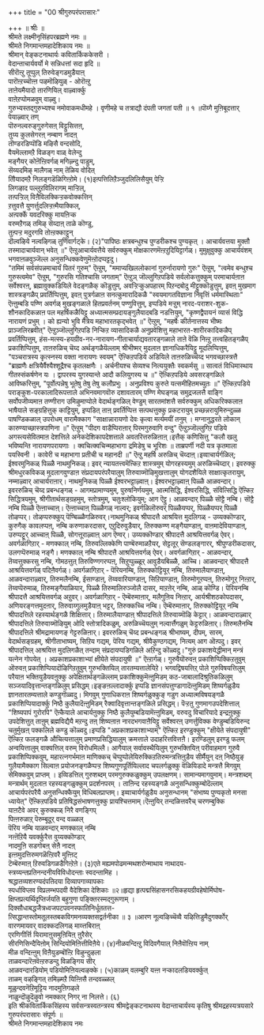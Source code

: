 +++
title = "00 श्रीगुरुपरंपरासारः"

+++
॥ श्रीः ॥  
श्रीमते लक्ष्मीनृसिंहपरब्रह्मणे नमः ॥  
श्रीमते निगमान्तमहादेशिकाय नमः ॥  
श्रीमान् वेङ्कटनाथार्यः कवितार्किककेसरी ।  
वेदान्ताचार्यवर्यो मे सन्निधत्तां सदा हृदि ॥  
सीरॊऩ्ऱु तूप्पुल् तिरुवेङ्गडमुडैयाऩ्  
पारॊऩ्ऱच्चॊऩ्ऩ पऴमॊऴियुळ् - ओरॊऩ्ऱु  
ताऩेयमैयादो तारणियिल् वाऴ्वार्क्कु  
वाऩेऱप्पोमळवुम् वाऴ्वु।  
गुरुभ्यस्तद्गुरुभ्यश्च नमोवाकमधीमहे । वृणीमहे च तत्राद्यौ दंपती जगतां पती ॥ १ ॥पॊय्गै मुऩिबूदत्तार् पेयाऴ्वार् तण्  
पॊरुनल्वरुङ्गुरुगेसऩ् विट्टुसित्तऩ्,  
तुय्य कुलसेगरऩ् नम्बाण नादऩ्  
तॊण्डरडिप्पॊडि मऴिसै वन्दसोदि,  
वैयमॆल्लामऱै विळङ्ग वाळ् वेलेन्दु  
मङ्गैयर् कोऩॆऩ्ऱिवर्गळ् मगिऴ्न्दु पाडुम्,  
सॆय्यदमिऴ् मालैगळ् नाम् तॆळिय वोदित्  
तौियादमऱै निलङ्गडॆळिगिऩ्ऱोमे। (१)इऩ्पत्तिलिऱैञ्जुदलिलिसैयुम् पेऱ्ऱि  
लिगऴाद पल्लुऱविलिरागम् माऱ्ऱिल्,  
तऩ्पऱ्ऱिल् विऩैविलक्किऱ्ऱकवोक्कत्तिन्  
ऱत्तुवत्तै युणर्त्तुदलिऱ्ऱऩ्मैयाक्किल्,  
अऩ्पर्क्के यवदरिक्कु मायऩिऱ्क  
वरुमऱैगळ् तमिऴ् सॆय्दाऩ् ताळे कॊण्डु,  
तुऩ्पऱ्ऱ मदुरगवि तोऩ्ऱक्काट्टुन्  
दॊल्वऴिये नल्वऴिगळ् तुणिवार्गट्के। (२)"पापिष्ठः क्षत्रबन्धुश्च पुण्डरीकश्च पुण्यकृत् । आचार्यवत्तया मुक्तौ तस्मादाचार्यवान् भवेत् ॥" ऎऩ्ऱुआचार्यवत्तैये सर्वरुक्कुम् मोक्षकारणमॆऩ्ऱऱुदियिट्टार्गळ्। मुमुक्षुवुक्कु आचार्यवंशम् भगवाऩळवुञ्जॆल्ल अनुसन्धिक्कवेणुमॆऩ्ऱोदप्पट्टदु।  
"तमिमं सर्वसंपन्नमाचार्यं पितरं गुरुम्" ऎऩ्ऱुम्, "ममाप्यखिललोकानां गुरुर्नारायणो गुरुः" ऎऩ्ऱुम्, "त्वमेव बन्धुश्च गुरुस्त्वमेव" ऎऩ्ऱुम्, "गुरुरसि गतिश्चासि जगताम्" ऎऩ्ऱुञ् जॊल्लुगिऱपडिये सर्वलोकत्तुक्कुम् परमाचार्यऩाऩ सर्वेश्वरऩ्, ब्रह्मावुक्कडियिले वेदङ्गळैक् कॊडुत्तुम्, अवऱ्ऱिऱ्कुअपहारम् पिऱन्दबोदु मीट्टुक्कॊडुत्तुम्, इवऩ् मुखमाग शास्त्रङ्गळैप् प्रवर्तिप्पित्तुम्, इवऩ् पुत्रर्गळाऩ सनत्कुमारादिकळै "स्वयमागतविज्ञाना निवृत्तिं धर्ममास्थिताः" ऎऩ्ऩुम्बडि पण्णि अवर्गळ् मुखङ्गळाले हितप्रवर्तनम् पण्णुवित्तुम्, इप्पडिये मऱ्ऱुम् नारद-पराशर-शुक-शौनकादिकळाऩ पल महर्षिकळैयिट्टु अध्यात्मसम्प्रदायङ्गुलैयादबडि नडत्तियुम्, "कृष्णद्वैपायनं व्यासं विद्धि नारायणं प्रभुम् । को ह्यन्यो भुवि मैत्रेय महाभारतकृद्भवेत् ॥" ऎऩ्ऱुम्, "महर्षेः कीर्तनात्तस्य भीष्मः प्राञ्जलिरब्रवीत्" ऎऩ्ऱुञ्जॊल्लुगिऱपडि निऱ्किऱ व्यासादिकळै अनुप्रवेशित्तु महाभारत-शारीरकादिकळैप् प्रवर्तिप्पित्तुम्, हंस-मत्स्य-हयग्रीव-नर-नारायण-गीताचार्याद्यवतारङ्गळाले ताऩे वॆळि निऩ्ऱु तत्त्वहितङ्गळैप् प्रकाशिप्पित्तुम्, ताऩरुळिच् चॆय्द अर्थङ्गळैयॆल्लाम् श्रीभीष्मर् मुदलाऩ ज्ञानाधिकरैयिट्टु मूदलिप्पित्तुम्, "पञ्चरात्रस्य कृत्स्नस्य वक्ता नारायणः स्वयम्" ऎऩ्किऱपडिये अडियिले ताऩरुळिच्चॆय्द भगवच्छास्त्रत्तै "ब्राह्मणैः क्षत्रियैर्वैश्यैश्शूद्रैश्च कृतलक्षणैः । अर्चनीयश्च सेव्यश्च नित्ययुक्तैः स्वकर्मसु ॥ सात्वतं विधिमास्थाय गीतस्संकर्षणेन यः । द्वापरस्य युगस्यान्ते आदौ कलियुगस्य च ॥" ऎऩ्किऱपडिये अवसरङ्गळिले आविष्करित्तुम्, "पूर्वोत्पन्नेषु भूतेषु तेषु तेषु कलौप्रभुः । अनुप्रविश्य कुरुते यत्समीहितमच्युतः ॥" ऎऩ्किऱपडिये पराङ्कुश-परकालादिरूपत्ताले अभिनवमागवॊरु दशावतारम् पण्णि मेघङ्गळ् समुद्रजलत्तै वाङ्गि सर्वोपजीव्यमाऩ तण्णीराग उमिऴुमाप्पोले वेदार्थङ्गळिल् वेण्डुम् सारतमांशत्तै सर्वरुक्कुम् अधिकरिक्कलाऩ भाषैयाले सङ्ग्रहित्तुक् काट्टियुम्, इप्पडित् ताऩ् प्रवर्तिप्पित्त सत्पथत्तुक्कु प्रकटरायुम् प्रच्छन्नरायुमिरुन्दुळ्ळ पाषण्डिकळाल् उपरोधम् वारामैक्काग "साक्षान्नारायणो देवः कृत्वा मर्त्यमयीं तनुम् । मग्नानुद्धरते लोकान् कारुण्याच्छास्त्रपाणिना ॥" ऎऩ्ऱुम् "पीदग वाडैप्पिराऩार् पिरमगुरुवागि वन्दु" ऎऩ्ऱुञ्जॊल्लुगिऱ पडिये अगस्त्यसेवितमाऩ देशत्तिले अनेकदेशिकापदेशत्ताले अवतरित्तरुळिऩाऩ्।इत्तैक् कणिसित्तु "कलौ खलु भविष्यन्ति नारायणपरायणाः । क्वचित्क्वचिन्महाभागा द्रमिडेषु च भूरिशः ॥ ताम्रपर्णी नदी यत्र कृतमाला पयस्विनी । कावेरी च महाभागा प्रतीची च महानदी ॥" ऎऩ्ऱु महर्षि अरुळिच् चॆय्दाऩ्।इव्वाचार्यर्गळिल्; ईश्वरमुनिकळ् पिळ्ळै नाथमुनिकळ्। इवर् न्यायतत्त्वमॆऩ्किऱ शास्त्रमुम् योगरहस्यमुम् अरुळिच्चॆय्दार्। इवरुक्कु श्रीमधुरकविकळ् मुदलागवुण्डाऩ संप्रदायपरंपरैयालुम् तिरुवाय्मॊऴिमुखत्तालुम् योगदशैयिले साक्षात्कृतरायुम्, नम्माऴ्वार् आचार्यराऩार्। नाथमुनिकळ् पिळ्ळै ईश्वरभट्टाऴ्वाऩ्। ईश्वरभट्टाऴ्वाऩ् पिळ्ळै आळवन्दार्। इवररुळिच् चॆय्द प्रबन्धङ्गळ् - आगमप्रामाण्यमुम्, पुरुषनिर्णयमुम्, आत्मसिद्धि, ईश्वरसिद्धि, संवित्सिद्धि ऎऩ्किऱ सिद्धित्रयमुम्, श्रीगीतार्थसङ्ग्रहमुम्, स्तोत्रमुम्, चतुःश्लोकियुम्; आग ऎट्टु। आळवन्दार् पिळ्ळै सॊट्टै नम्बि। सॊट्टै नम्बि पिळ्ळै ऎऩ्ऩाच्चाऩ्। ऎऩ्ऩाच्चाऩ् पिळ्ळैगळ् नाल्वर्; इवर्गळिलॊरुवर् पिळ्ळैयप्पर्, पिळ्ळैयप्पर् पिळ्ळै तोऴप्पर्। तोऴप्परुक्कुप् पॆण्बिळ्ळैगळिरुवर्।नाथमुनिकळ् श्रीपादत्तै आश्रयित्त मुदलिगळ् - उय्यक्कॊण्डार्, कुरुगैक् कावलप्पऩ्, नम्बि करुणाकरदासर्, एऱुदिरुवुडैयार्, तिरुक्कण्ण मङ्गैयाण्डाऩ्, वाऩमादेवियाण्डाऩ्, उरुप्पट्टूर् आच्चाऩ् पिळ्ळै, सोगत्तूराऴ्वाऩ् आग ऎण्वर्। उय्यक्कॊण्डार् श्रीपादत्तै आश्रयित्तवर्गळ् ऐवर्। अवर्गळागिऱार् - मणक्काल् नम्बि, तिरुवल्लिक्केणि पाण्बॆरुमाळऱैयर्, सेट्टलूर् सॆण्डलङ्गारर्, श्रीपुण्डरीकदासर्, उलगप्पॆरुमाळ् नङ्गै। मणक्काल् नम्बि श्रीपादत्तै आश्रयित्तवर्गळ् ऐवर्। अवर्गळागिऱार् - आळवन्दार्, तॆय्वत्तुक्करसु नम्बि, गोमठत्तुत् तिरुविण्णगरप्पऩ्, सिऱुप्पुळ्ळूर् आवुडैयबिळ्ळै, आच्चि। आळवन्दार् श्रीपादत्तै आश्रयित्तवर्गळ् पदिऩैवर्गळ्। अवर्गळागिऱार् - पॆरियनम्बि, तिरुक्कोट्टियूर् नम्बि, तिरुमालैयाण्डाऩ्, आळवन्दाराऴ्वार्, तिरुमलैनम्बि, ईसाण्डाऩ्, तॆय्ववारियाण्डाऩ्, सिऱियाण्डाऩ्, तिरुमोगूरप्पऩ्, तिरुमोगूर् निऩ्ऱार्, तॆय्वप्पॆरुमाळ्, तिरुमङ्गैयाळियार्, पिळ्ळै तिरुमालिरुञ्जोलै दासर्, माऱऩेर् नम्बि, आळ् कॊण्डि। पॆरियनम्बि श्रीपादत्तै आश्रयित्तवर्गळ् अऱुवर्। अवर्गळागिऱार् - ऎम्बॆरुमाऩार्, मलैगुऩिय निऩ्ऱार्, आर्यश्रीशठकोपदासर्, अणियरङ्गत्तमुदऩार्, तिरुवाय्गुलमुडैयाऩ् भट्टर्, तिरुक्कच्चि नम्बि। ऎम्बॆरुमाऩार्, तिरुक्कोट्टियूर् नम्बि श्रीपादत्तिले रहस्यार्थङ्गळै शिक्षित्तार्। तिरुमालैयाण्डाऩ् श्रीपादत्तिले तिरुवाय्मॊऴि केट्टार्। आळवन्दाराऴ्वार् श्रीपादत्तिले तिरुवाय्मॊऴियुम् ओदि स्तोत्रादिकळुम्, अरुळिच्चॆयलुम् नल्वार्त्तैगळुम् केट्टरुळिऩार्। तिरुमलैनम्बि श्रीपादत्तिले श्रीमद्रामायणङ् गेट्टरुळिऩार्। इवररुळिच् चॆय्द प्रबन्धङ्गळ् श्रीभाष्यम्, दीपम्, सारम्, वेदार्थसङ्ग्रहम्, श्रीगीताभाष्यम्, सिऱिय गद्यम्, पॆरिय गद्यम्, श्रीवैकुण्ठगद्यम्, नित्यम् आग ऒऩ्पदु। इवर् श्रीपादत्तिल् आश्रयित्त मुदलिगळैत् तन्दाम् संप्रदायप्पडिगळिले अऱिन्दु कॊळ्वदु।"गुरुं प्रकाशयेद्धीमान् मन्त्रं यत्नेन गोपयेत् । अप्रकाशप्रकाशाभ्यां क्षीयेते संपदायुषी ॥" ऎऩ्ऱार्गळ्। गुरुवैयॊरुवऩ् प्रकाशिप्पिक्किऱतुवुम् ऒरुवऩ् प्रकाशिप्पियादॊऴिगिऱतुवुम् गुरुभक्तियिल् तारतम्यत्तालेयिऱे। भगवद्विषयत्तिऱ् पोले गुरुविषयत्तिलुम् परैयाऩ भक्तियुडैयवऩुक्कु अपेक्षितार्थङ्गळॆल्लाम् प्रकाशिक्कुमॆऩ्ऩुमिडम् कठ-जाबालादिश्रुतिकळिलुम् सञ्जयादिवृत्तान्तङ्गळिलुम् प्रसिद्धम्।इङ्ङऩल्लादार्क्कु इप्पडि ज्ञानसंपत्तुण्डागादॆऩ्ऩुमिडम् शिष्यर्गळुडैय ज्ञानतारतम्यत्ताले कण्डुगॊळ्वदु। मिगवुम् गुणाधिकराऩ शिष्यर्गळुक्कुङ् गडुग अध्यात्मविषयङ्गळै प्रकाशिप्पियादार्क्कु निष्ठै कुलैयादॆऩ्ऩुमिडम् रैक्वादिवृत्तान्तङ्गळिले प्रसिद्धम्। पॆऱ्ऱतु गुणमागउपदेशित्ताल् "शिष्यपापं गुरोरपि" ऎऩ्कैयाले आचार्यऩुक्कु निष्ठै कुलैयुम्बडियामॆऩ्ऩुमिडम्, वरुवदु विचारियादे इन्द्रऩुक्कु उपदेशित्तुत् ताऩुम् ब्रह्मविद्यैयै मऱन्दु तऩ् शिष्यऩाऩ नारदभगवाऩैयिट्टु सर्वेश्वरऩ् उणर्त्तुविक्क वेण्डुम्बडियिरुन्द चतुर्मुखऩ् पक्कलिले कण्डु कॊळ्वदु।इप्पडि "अप्रकाशप्रकाशाभ्याम्" ऎऩ्किऱ इरण्डुक्कुम् "क्षीयेते संपदायुषी" ऎऩ्किऱ फलङ्गळै औचित्यत्तालुम् प्रमाणप्रसिद्धियालुम् क्रमत्ताले उदाहरित्तवित्तऩै। इरण्डिलुम् इरण्डु फलम् अन्वयित्तालुम् वाक्यत्तिल् वरुम् विरोधमिल्लै। आगैयाल् सर्वावस्थैयिलुम् गुरुभक्तियिऩ् परीवाहमाग गुरुवै प्रकाशिप्पिक्कवुम्, महारत्नगर्भमाऩ माणिक्कच् चॆप्पुप्पोलेयिरुक्किऱतिरुमन्त्रत्तिऩुडैय सीर्मैयुन् दऩ् निष्ठैयुङ् गुलैयामैक्काग सिल्वाऩ प्रयोजनङ्गळैप्पऱ्ऱ शिष्यगुणपूर्तियिल्लाद चपलर्गळुक्कु वॆळियिडादे मन्त्रत्तै मिगवुम् सेमिक्कवुम् प्राप्तम् । इव्विडत्तिल् गुरुशब्दम् परमगुरुक्कळुक्कुम् उपलक्षणम्। सामान्यमागवुमाम्। मन्त्रशब्दम् मन्त्रार्थम् मुदलाऩ रहस्यङ्गळुक्कुम् प्रदर्शनपरम् । ताऩिन्द रहस्यङ्गळै अनुसन्धिक्कुम्बोदॆल्लाम् आचार्यपरंपरैयै अनुसन्धिक्कैयुम् विधिबलप्राप्तम्। इव्वाचार्यर्गळुडैय अनुसन्धानम् "संभाष्य पुण्यकृतो मनसा ध्यायेत्" ऎऩ्किऱपडिये प्रतिषिद्धसंभाषणत्तुक्कु प्रायश्चित्तमाम्।ऎऩ्ऩुयिर् तन्दळित्तवरैच् चरणम्बुक्कि  
याऩटैवे अवर् कुरुक्कळ् निरै वणङ्गिप्  
पिऩ्ऩरुळाऱ् पॆरुम्बूदूर् वन्द वळ्ळल्  
पॆरिय नम्बि याळवन्दार् मणक्काल् नम्बि  
नऩ्ऩॆऱियै यवर्क्कुरैत्त वुय्यक्कॊण्डार्  
नादमुऩि सडगोबऩ् सेऩै नादऩ्  
इऩ्ऩमुदत्तिरुमगळॆऩ्ऱिवरै मुऩ्ऩिट्  
टॆम्बॆरुमाऩ् ऱिरुवडिगळडैगिऩ्ऱेऩे। (३)एते मह्यमपोढमन्मथशरोन्माथाय नाथादय-  
स्त्रय्यन्तप्रतिनन्दनीयविविधोदन्ताः स्वदन्तामिह ।  
श्रद्धातव्यशरण्यदंपतिदया दिव्यापगाव्यापकाः  
स्पर्धाविप्लव विप्रलम्भपदवी वैदेशिका देशिकाः ॥२॥हृद्या हृत्पद्मसिंहासनरसिकहयग्रीवहेषोर्मिघोष-  
क्षिप्तप्रत्यर्थिदृप्तिर्जयति बहुगुणा पङ्क्तिरस्मद्गुरूणाम् ।  
दिक्सौधाबद्धजैत्रध्वजपटपवनस्फातिनिर्धूततत्त-  
त्सिद्धान्तस्तोमतूलस्तबकविगमनव्यक्तसद्वर्तनीका ॥ ३ ॥आरण नूल्वऴिच्चॆव्वै यऴित्तिडुमैदुगर्क्कोर्  
वारणमायवर् वादक्कदलिगळ् माय्त्तबिराऩ्  
एरणिगीर्त्ति यिरामाऩुसमुऩियिऩ् ऩुरैसेर्  
सीरणिसिन्दैयिऩोम् सिन्दियोमिऩित्तीविऩैये। (४)नीळवन्दिऩ्ऱु विदिवगैयाल् निऩैवॊऩ्ऱिय नाम्  
मीळ वन्दिऩ्ऩुम् विऩैयुडम्बॊऩ्ऱि विऴुन्दुऴला  
ताळवन्दारॆऩवॆऩ्ऱरुडन्दु विळङ्गिय सीर्  
आळवन्दारडियोम् पडियोमिऩियल्वऴक्के। (५)काळम् वलम्बुरि यऩ्ऩ नऱ्कादलडियवर्क्कुत्  
ताळम् वऴङ्गित् तमिऴ्मऱै यिऩ्ऩिसै तन्दवळ्ळल्  
मूळुन्दवनॆऱिमूट्टिय नादमुऩिगऴले  
नाळुन्दॊऴुदॆऴुवो नमक्कार् निगर् ना निलत्ते। (६)  
इति श्रीकवितार्किकसिंहस्य सर्वसन्त्रस्वतन्त्रस्य श्रीमद्वेङ्कटनाथस्य वेदान्ताचार्यस्य कृतिषु श्रीमद्रहस्यत्रयसारे गुरुपरंपरासारः संपूर्णः ॥  
श्रीमते निगमान्तमहादेशिकाय नमः